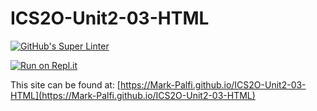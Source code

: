# ICS2O-Unit2-03-HTML

[![GitHub's Super Linter](https://github.com/Mark-Palfi/ICS2O-Unit2-03-HTML/workflows/GitHub's%20Super%20Linter/badge.svg)](https://github.com/Mark-Palfi/ICS2O-Unit2-03-HTML/actions)

[![Run on Repl.it](https://repl.it/badge/github/Mark-Palfi/ICS2O-Unit2-03-HTML)](https://repl.it/github/Mark-Palfi/ICS2O-Unit2-03-HTML)

This site can be found at: [https://Mark-Palfi.github.io/ICS2O-Unit2-03-HTML](https://Mark-Palfi.github.io/ICS2O-Unit2-03-HTML)

